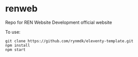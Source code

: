 
# renweb

Repo for REN Website Development official website

To use:

    git clone https://github.com/rynmdk/eleventy-template.git
    npm install
    npm start
